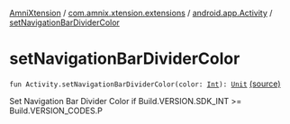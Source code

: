[AmniXtension](../../index.md) / [com.amnix.xtension.extensions](../index.md) / [android.app.Activity](index.md) / [setNavigationBarDividerColor](./set-navigation-bar-divider-color.md)

# setNavigationBarDividerColor

`fun Activity.setNavigationBarDividerColor(color: `[`Int`](https://kotlinlang.org/api/latest/jvm/stdlib/kotlin/-int/index.html)`): `[`Unit`](https://kotlinlang.org/api/latest/jvm/stdlib/kotlin/-unit/index.html) [(source)](https://github.com/AmniX/AmniXTension/tree/master/AmniXtension/src/main/java/com/amnix/xtension/extensions/ActivityExtensions.kt#L91)

Set Navigation Bar Divider Color if Build.VERSION.SDK_INT &gt;= Build.VERSION_CODES.P

